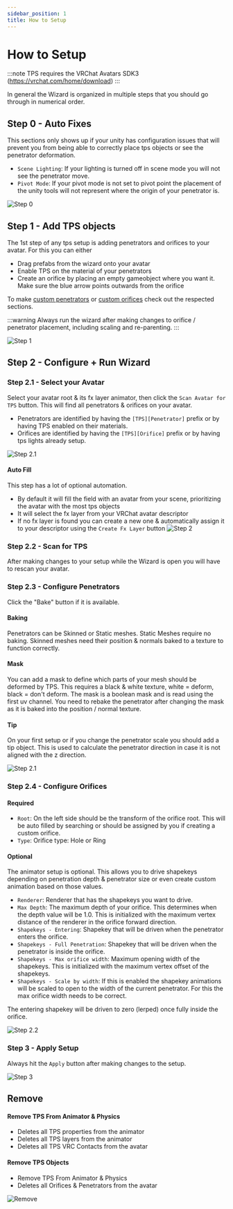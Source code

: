```yaml
---
sidebar_position: 1
title: How to Setup
---
```

# How to Setup

:::note 
TPS requires the VRChat Avatars SDK3 (https://vrchat.com/home/download)
:::

In general the Wizard is organized in multiple steps that you should go through in numerical order.

## Step 0 - Auto Fixes
This sections only shows up if your unity has configuration issues that will prevent you from being able to correctly place tps objects or see the penetrator deformation.
- `Scene Lighting`: If your lighting is turned off in scene mode you will not see the penetrator move.
- `Pivot Mode`: If your pivot mode is not set to pivot point the placement of the unity tools will not represent where the origin of your penetrator is.

![Step 0](/img/tps/step0.png)

## Step 1 - Add TPS objects
The 1st step of any tps setup is adding penetrators and orifices to your avatar. For this you can either 
- Drag prefabs from the wizard onto your avatar
- Enable TPS on the material of your penetrators
- Create an orifice by placing an empty gameobject where you want it. Make sure the blue arrow points outwards from the orifice

To make [custom penetrators](penetrators) or [custom orifices](orifices) check out the respected sections.

:::warning
Always run the wizard after making changes to orifice / penetrator placement, including scaling and re-parenting.
:::

![Step 1](/img/tps/step1.png)

## Step 2 - Configure + Run Wizard
### Step 2.1 - Select your Avatar
Select your avatar root & its fx layer animator, then click the `Scan Avatar for TPS` button.
This will find all penetrators & orifices on your avatar.
- Penetrators are identified by having the `[TPS][Penetrator]` prefix or by having TPS enabled on their materials.
- Orifices are identified by having the `[TPS][Orifice]` prefix or by having tps lights already setup.

![Step 2.1](/img/tps/step2.1.png)

#### Auto Fill
This step has a lot of optional automation. 
- By default it will fill the field with an avatar from your scene, prioritizing the avatar with the most tps objects
- It will select the fx layer from your VRChat avatar descriptor
- If no fx layer is found you can create a new one & automatically assign it to your descriptor using the `Create Fx Layer` button
![Step 2](/img/tps/step2.png)

### Step 2.2 - Scan for TPS
After making changes to your setup while the Wizard is open you will have to rescan your avatar.

### Step 2.3 - Configure Penetrators

Click the "Bake" button if it is available.

#### Baking
Penetrators can be Skinned or Static meshes.
Static Meshes require no baking. Skinned meshes need their position & normals baked to a texture to function correctly.

#### Mask
You can add a mask to define which parts of your mesh should be deformed by TPS. 
This requires a black & white texture, white = deform, black = don't deform. The mask is a boolean mask and is read using the first uv channel.
You need to rebake the penetrator after changing the mask as it is baked into the position / normal texture.

#### Tip
On your first setup or if you change the penetrator scale you should add a tip object. This is used to calculate the penetrator direction in case it is not aligned with the z direction.

![Step 2.1](/img/tps/step2.3.png)

### Step 2.4 - Configure Orifices
#### Required
- `Root`: On the left side should be the transform of the orifice root. This will be auto filled by searching or should be assigned by you if creating a custom orifice.
- `Type`: Orifice type: Hole or Ring

#### Optional
The animator setup is optional. This allows you to drive shapekeys depending on penetration depth & penetrator size or even create custom animation based on those values.
- `Renderer`: Renderer that has the shapekeys you want to drive.
- `Max Depth`: The maximum depth of your orifice. This determines when the depth value will be 1.0. This is initialized with the maximum vertex distance of the renderer in the orifice forward direction.
- `Shapekeys - Entering`: Shapekey that will be driven when the penetrator enters the orifice.
- `Shapekeys - Full Penetration`: Shapekey that will be driven when the penetrator is inside the orifice.
- `Shapekeys - Max orifice width`: Maximum opening width of the shapekeys. This is initialized with the maximum vertex offset of the shapekeys.
- `Shapekeys - Scale by width`: If this is enabled the shapekey animations will be scaled to open to the width of the current penetrator. For this the max orifice width needs to be correct.

The entering shapekey will be driven to zero (lerped) once fully inside the orifice.

![Step 2.2](/img/tps/step2.4.png)

### Step 3 - Apply Setup

Always hit the `Apply` button after making changes to the setup.

![Step 3](/img/tps/step3.png)

## Remove

#### Remove TPS From Animator & Physics
- Deletes all TPS properties from the animator
- Deletes all TPS layers from the animator
- Deletes all TPS VRC Contacts from the avatar

#### Remove TPS Objects
- Remove TPS From Animator & Physics
- Deletes all Orifices & Penetrators from the avatar

![Remove](/img/tps/remove.png)
